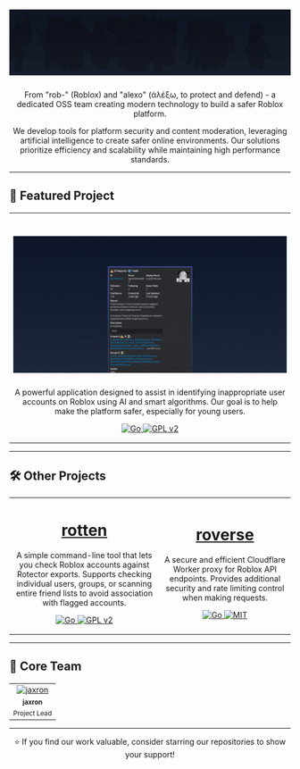 <h1 align="center">
  <picture>
    <img width="800" alt="robalyx" src="../assets/robalyx_banner.gif">
  </picture>
</h1>
<p align="center">
  From "rob-" (Roblox) and "alexo" (ἀλέξω, to protect and defend) - a dedicated OSS team creating modern technology to build a safer Roblox platform.
</p>

<p align="center">
  We develop tools for platform security and content moderation, leveraging artificial intelligence to create safer online environments. Our solutions prioritize efficiency and scalability while maintaining high performance standards.
</p>

---

## 🚀 Featured Project

<table>
  <tr>
    <td align="center">
      <h1 align="center">
        <a href="https://github.com/robalyx/rotector">
          <picture>
            <img width="800" alt="Rotector" src="../assets/rotector_banner.gif">
          </picture>
        </a>
      </h1>
      <p>A powerful application designed to assist in identifying inappropriate user accounts on Roblox using AI and smart algorithms. Our goal is to help make the platform safer, especially for young users.</p>
      <p align="center">
        <a href="https://go.dev/">
          <img src="https://img.shields.io/badge/-Go-00ADD8?style=flat-square&logo=go&logoColor=white" alt="Go">
        </a>
        <a href="https://github.com/robalyx/rotector/blob/main/LICENSE">
          <img src="https://img.shields.io/badge/-GPL%20v2-blue?style=flat-square" alt="GPL v2">
        </a>
      </p>
    </td>
  </tr>
</table>

---

## 🛠️ Other Projects

<table>
  <tr>
    <td align="center">
      <h1 align="center">
        <a href="https://github.com/robalyx/rotten">rotten</a>
      </h1>
      <p>A simple command-line tool that lets you check Roblox accounts against Rotector exports. Supports checking individual users, groups, or scanning entire friend lists to avoid association with flagged accounts.</p>
      <p align="center">
        <a href="https://go.dev/">
          <img src="https://img.shields.io/badge/-Go-00ADD8?style=flat-square&logo=go&logoColor=white" alt="Go">
        </a>
        <a href="https://github.com/robalyx/rotten/blob/main/LICENSE">
          <img src="https://img.shields.io/badge/-GPL%20v2-blue?style=flat-square" alt="GPL v2">
        </a>
      </p>
    </td>
    <td align="center">
      <h1 align="center">
        <a href="https://github.com/robalyx/roverse">roverse</a>
      </h1>
      <p>A secure and efficient Cloudflare Worker proxy for Roblox API endpoints. Provides additional security and rate limiting control when making requests.</p>
      <p align="center">
        <a href="https://go.dev/">
          <img src="https://img.shields.io/badge/-Go-00ADD8?style=flat-square&logo=go&logoColor=white" alt="Go">
        </a>
        <a href="https://github.com/robalyx/roverse/blob/main/LICENSE">
          <img src="https://img.shields.io/badge/-MIT-blue?style=flat-square" alt="MIT">
        </a>
      </p>
    </td>
  </tr>
</table>

---

## 👥 Core Team

<table>
  <tr>
    <td align="center">
      <a href="https://github.com/jaxron">
        <img src="https://github.com/jaxron.png" width="100px;" alt="jaxron"/><br />
        <sub><b>jaxron</b></sub>
      </a>
      <br />
      <sub>Project Lead</sub>
    </td>
  </tr>
</table>

---

<p align="center">
  ⭐ If you find our work valuable, consider starring our repositories to show your support!
</p>
